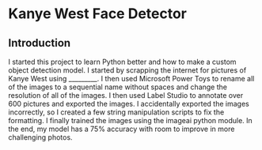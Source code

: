 # Kanye West Face Detector

## Introduction
I started this project to learn Python better and how to make a custom object detection model. I started by scrapping the internet for pictures of Kanye West using _________. I then used Microsoft Power Toys to rename all of the images to a sequential name without spaces and change the resolution of all of the images. I then used Label Studio to annotate over 600 pictures and exported the images. I accidentally exported the images incorrectly, so I created a few string manipulation scripts to fix the formatting. I finally trained the images using the imageai python module. In the end, my model has a 75% accuracy with room to improve in more challenging photos. 
